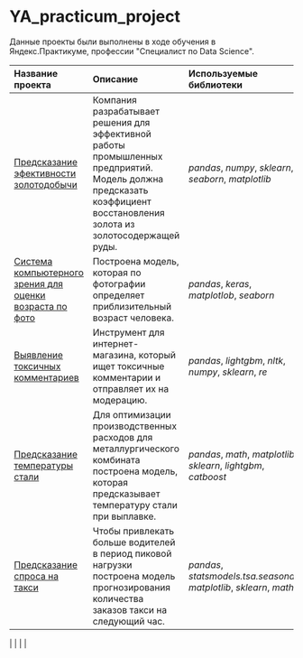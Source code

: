 # YA_practicum_project
Данные проекты были выполнены в ходе обучения в Яндекс.Практикуме, профессии "Специалист по Data Science".

| Название проекта | Описание | Используемые библиотеки | 
| :---------------------- | :---------------------- | :---------------------- |
| [Предсказание эфективности золотодобычи](Gold_manufacture) | Компания разрабатывает решения для эффективной работы промышленных предприятий. Модель должна предсказать коэффициент восстановления золота из золотосодержащей руды.| *pandas*, *numpy*, *sklearn*, *seaborn*, *matplotlib* |
| [Система компьютерного зрения для оценки возраста по фото](Compute_age_by_photo) | Построена модель, которая по фотографии определяет приблизительный возраст человека. | *pandas*, *keras*, *matplotlob*, *seaborn* |
| [Выявление токсичных комментариев](Тoxic_comments) | Инструмент для интернет-магазина, который ищет токсичные комментарии и отправляет их на модерацию. | *pandas*, *lightgbm*, *nltk*, *numpy*, *sklearn*, *re*|
| [Предсказание температуры стали](Steel_expenditure_decrease) | Для оптимизации производственных расходов для металлургического комбината построена модель, которая предсказывает температуру стали при выплавке.| *pandas*, *math*, *matplotlib*, *sklearn*, *lightgbm*, *catboost* |
| [Предсказание спроса на такси](Taxi_forecast) | Чтобы привлекать больше водителей в период пиковой нагрузки построена модель прогнозирования количества заказов такси на следующий час.| *pandas*, *statsmodels.tsa.seasonal*, *matplotlib*, *sklearn*, *math* |

|  |  |  |
